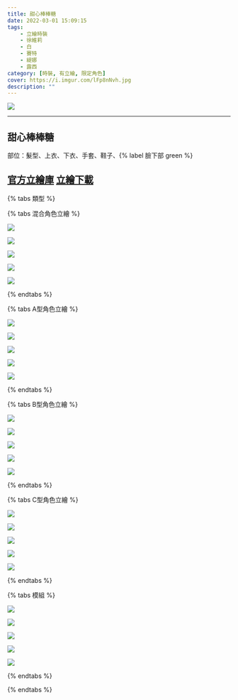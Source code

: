 ```yaml
---
title: 甜心棒棒糖
date: 2022-03-01 15:09:15
tags:
    - 立繪時裝
    - 徐維莉
    - 白
    - 賽特
    - 緹娜
    - 露西
category: [時裝, 有立繪, 限定角色]
cover: https://i.imgur.com/lFp8nNvh.jpg
description: ""
---
```


![](https://i.imgur.com/lFp8nNv.jpg)

---
## 甜心棒棒糖


部位：髮型、上衣、下衣、手套、鞋子、{% label 臉下部 green %}

[官方立繪庫](https://closers.nexon.com/Pds/FanSiteKit)
[立繪下載](https://closers.vod.nexoncdn.co.kr/site/fansitekit/Closers_FansiteKit_lollipop_d1bx.zip)
---

{% tabs 類型 %}
<!-- tab 混合立繪-->
{% tabs 混合角色立繪 %}
<!-- tab 徐維莉(Yuri)-->
[![](https://i.imgur.com/DPwxlBeh.jpg)](https://i.imgur.com/DPwxlBe.jpg)
<!-- endtab -->
<!-- tab 緹娜(Tina)-->
[![](https://i.imgur.com/MBXkl2kh.jpg)](https://i.imgur.com/MBXkl2k.jpg)
<!-- endtab -->
<!-- tab 白(Bai)-->
[![](https://i.imgur.com/q2DHY1lh.jpg)](https://i.imgur.com/q2DHY1l.jpg)
<!-- endtab -->
<!-- tab 賽特(Seth)-->
[![](https://i.imgur.com/BXhjvHth.jpg)](https://i.imgur.com/BXhjvHt.jpg)
<!-- endtab -->
<!-- tab 露西(Lucy)-->
[![](https://i.imgur.com/eqV71arh.jpg)](https://i.imgur.com/eqV71ar.jpg)
<!-- endtab -->
{% endtabs %}
<!-- endtab -->

<!-- tab 立繪A型-->
{% tabs A型角色立繪 %}
<!-- tab 徐維莉(Yuri)-->
[![](https://i.imgur.com/M65g4kah.jpg)](https://i.imgur.com/M65g4ka.jpg)
<!-- endtab -->
<!-- tab 緹娜(Tina)-->
[![](https://i.imgur.com/Ov3JpgBh.jpg)](https://i.imgur.com/Ov3JpgB.jpg)
<!-- endtab -->
<!-- tab 白(Bai)-->
[![](https://i.imgur.com/W4UZN8Yh.jpg)](https://i.imgur.com/W4UZN8Y.jpg)
<!-- endtab -->
<!-- tab 賽特(Seth)-->
[![](https://i.imgur.com/ZE4xNrxh.jpg)](https://i.imgur.com/ZE4xNrx.jpg)
<!-- endtab -->
<!-- tab 露西(Lucy)-->
[![](https://i.imgur.com/z7fAkXQh.jpg)](https://i.imgur.com/z7fAkXQ.jpg)
<!-- endtab -->
{% endtabs %}
<!-- endtab -->

<!-- tab 立繪B型-->
{% tabs B型角色立繪 %}
<!-- tab 徐維莉(Yuri)-->
[![](https://i.imgur.com/mNvBp1Qh.jpg)](https://i.imgur.com/mNvBp1Q.jpg)
<!-- endtab -->
<!-- tab 緹娜(Tina)-->
[![](https://i.imgur.com/hwATJUvh.jpg)](https://i.imgur.com/hwATJUv.jpg)
<!-- endtab -->
<!-- tab 白(Bai)-->
[![](https://i.imgur.com/hY2MBQCh.jpg)](https://i.imgur.com/hY2MBQC.jpg)
<!-- endtab -->
<!-- tab 賽特(Seth)-->
[![](https://i.imgur.com/z2d1CQZh.jpg)](https://i.imgur.com/z2d1CQZ.jpg)
<!-- endtab -->
<!-- tab 露西(Lucy)-->
[![](https://i.imgur.com/1yf2ZAhh.jpg)](https://i.imgur.com/1yf2ZAh.jpg)
<!-- endtab -->
{% endtabs %}
<!-- endtab -->

<!-- tab 立繪C型-->
{% tabs C型角色立繪 %}
<!-- tab 徐維莉(Yuri)-->
[![](https://i.imgur.com/4kFewsAh.jpg)](https://i.imgur.com/4kFewsA.jpg)
<!-- endtab -->
<!-- tab 緹娜(Tina)-->
[![](https://i.imgur.com/jGmtTMLh.jpg)](https://i.imgur.com/jGmtTML.jpg)
<!-- endtab -->
<!-- tab 白(Bai)-->
[![](https://i.imgur.com/9W2teT8h.jpg)](https://i.imgur.com/9W2teT8.jpg)
<!-- endtab -->
<!-- tab 賽特(Seth)-->
[![](https://i.imgur.com/z08nij3h.jpg)](https://i.imgur.com/z08nij3.jpg)
<!-- endtab -->
<!-- tab 露西(Lucy)-->
[![](https://i.imgur.com/4eBj6sFh.jpg)](https://i.imgur.com/4eBj6sF.jpg)
<!-- endtab -->
{% endtabs %}
<!-- endtab -->

<!-- tab 模組-->
{% tabs 模組 %}
<!-- tab 徐維莉(Yuri)-->
[![](https://i.imgur.com/5DugEqBl.png)](https://i.imgur.com/5DugEqB.png)
<!-- endtab -->
<!-- tab 緹娜(Tina)-->
[![](https://i.imgur.com/E1evIkEl.png)](https://i.imgur.com/E1evIkE.png)
<!-- endtab -->
<!-- tab 白(Bai)-->
[![](https://i.imgur.com/mQC9Wk2l.png)](https://i.imgur.com/mQC9Wk2.png)
<!-- endtab -->
<!-- tab 賽特(Seth)-->
[![](https://i.imgur.com/oLL8B8Rl.png)](https://i.imgur.com/oLL8B8R.png)
<!-- endtab -->
<!-- tab 露西(Lucy)-->
[![](https://i.imgur.com/cPopCG3l.png)](https://i.imgur.com/cPopCG3.png)
<!-- endtab -->
{% endtabs %}
<!-- endtab -->

{% endtabs %}